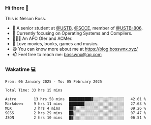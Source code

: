 ### Hi there 👋

<!--
**bosswnx/bosswnx** is a ✨ _special_ ✨ repository because its `README.md` (this file) appears on your GitHub profile.

Here are some ideas to get you started:

- 🔭 I’m currently working on ...
- 🌱 I’m currently learning ...
- 👯 I’m looking to collaborate on ...
- 🤔 I’m looking for help with ...
- 💬 Ask me about ...
- 📫 How to reach me: ...
- 😄 Pronouns: ...
- ⚡ Fun fact: ...
-->

This is Nelson Boss.

- 🏫 A senior student at [@USTB](https://www.ustb.edu.cn/), [@SCCE](https://scce.ustb.edu.cn/), member of [@USTB-806](https://ustb-806.github.io/).
- 🌱 Currently focusing on Operating Systems and Compilers.
- 🧑🏻‍💻 An AFO OIer and ACMer.
- 🥰 Love movies, books, games and musics.
- 😄 You can know more about me at https://blog.bosswnx.xyz/
- 📫 Feel free to reach me: bosswnx@qq.com

### Wakatime 💻

<!--START_SECTION:waka-->

```txt
From: 06 January 2025 - To: 05 February 2025

Total Time: 33 hrs 15 mins

Astro        13 hrs 58 mins  ██████████▓░░░░░░░░░░░░░░   42.01 %
Markdown     9 hrs 11 mins   ███████░░░░░░░░░░░░░░░░░░   27.63 %
MDX          3 hrs 4 mins    ██▒░░░░░░░░░░░░░░░░░░░░░░   09.26 %
SCSS         2 hrs 29 mins   ██░░░░░░░░░░░░░░░░░░░░░░░   07.47 %
JSON         2 hrs 10 mins   █▓░░░░░░░░░░░░░░░░░░░░░░░   06.51 %
```

<!--END_SECTION:waka-->
